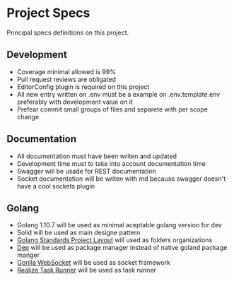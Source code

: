 # Project Specs

Principal specs definitions on this project.

## Development

* Coverage minimal allowed is 99%
* Pull request reviews are obligated
* EditorConfig plugin is required on this project
* All new entry written on .env must be a example on .env.template.env preferably with development value on it
* Prefear commit small groups of files and separete with per scope change

## Documentation

* All documentation must have been writen and updated
* Development time must to take into account documentation time
* Swagger will be usade for REST documentation
* Socket documentation will be writen with md because swagger doesn't have a cool sockets plugin

## Golang

* Golang 1.10.7 will be used as minimal aceptable golang version for dev
* Solid will be used as main designe pattern
* [Golang Standards Project Layout](https://github.com/golang-standards/project-layout) will used as folders organizations
* [Dep](https://golang.github.io/dep) will be used as package manager instead of native goland package manger
* [Gorilla WebSocket](https://github.com/gorilla/websocket) will be used as socket framework
* [Realize Task Runner](https://github.com/oxequa/realize) will be used as task runner